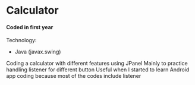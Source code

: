 # Calculator

#### Coded in first year


Technology:
- Java (javax.swing)

Coding a calculator with different features using JPanel
Mainly to practice handling listener for different button
Useful when I started to learn Android app coding because most of the codes include listener
